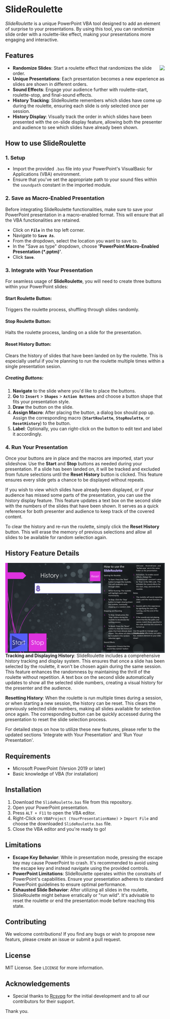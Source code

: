 # SlideRoulette

*SlideRoulette* is a unique PowerPoint VBA tool designed to add an element of surprise to your presentations. By using this tool, you can randomize slide order with a roulette-like effect, making your presentations more engaging and interactive.

## Features

<img align="right" src="Roulette-Demo.gif" />

- **Randomize Slides**: Start a roulette effect that randomizes the slide order.
- **Unique Presentations**: Each presentation becomes a new experience as slides are shown in different orders.
- **Sound Effects**: Engage your audience further with roulette-start, roulette-stop, and final-sound effects.
- **History Tracking**: SlideRoulette remembers which slides have come up during the roulette, ensuring each slide is only selected once per session.
- **History Display**: Visually track the order in which slides have been presented with the on-slide display feature, allowing both the presenter and audience to see which slides have already been shown.

## How to use SlideRoulette

### 1. **Setup**

* Import the provided `.bas` file into your PowerPoint's VisualBasic for Applications (VBA) environment.
* Ensure that you've set the appropriate path to your sound files within the `soundpath` constant in the imported module.

### 2. Save as Macro-Enabled Presentation

Before integrating SlideRoulette functionalities, make sure to save your PowerPoint presentation in a macro-enabled format. This will ensure that all the VBA functionalities are retained.

- Click on **`File`** in the top left corner.
- Navigate to **`Save As`**.
- From the dropdown, select the location you want to save to.
- In the "Save as type" dropdown, choose **'PowerPoint Macro-Enabled Presentation (*.pptm)'**.
- Click **`Save`**.

### 3. Integrate with Your Presentation
For seamless usage of **SlideRoulette**, you will need to create three buttons within your PowerPoint slides:

#### Start Roulette Button:
Triggers the roulette process, shuffling through slides randomly.

#### Stop Roulette Button:
Halts the roulette process, landing on a slide for the presentation.

#### Reset History Button:
Clears the history of slides that have been landed on by the roulette. This is especially useful if you're planning to run the roulette multiple times within a single presentation sesion.

##### Creating Buttons:

1. **Navigate** to the slide where you'd like to place the buttons.
2. **Go** to **`Insert`** > **`Shapes`** > **`Action Buttons`** and choose a button shape that fits your presentation style.
3. **Draw** the button on the slide.
4. **Assign Macro**: After placing the button, a dialog box should pop up. Assign the corresponding macro (**`StartRoulette`**, **`StopRoulette`**, or **`ResetHistory`**) to the button.
5. **Label**: Optionally, you can right-click on the button to edit text and label it accordingly.

### 4. Run Your Presentation

Once your buttons are in place and the macros are imported, start your slideshow. Use the **Start** and **Stop** buttons as needed during your presentation. If a slide has been landed on, it will be tracked and excluded from future selections until the **Reset History** button is clicked. This feature ensures every slide gets a chance to be displayed without repeats.

If you wish to view which slides have already been displayed, or if your audience has missed some parts of the presentation, you can use the history display feature. This feature updates a text box on the second slide with the numbers of the slides that have been shown. It serves as a quick reference for both presenter and audience to keep track of the covered content.

To clear the history and re-run the roulette, simply click the **Reset History** button. This will erase the memory of previous selections and allow all slides to be available for random selection again.

## History Feature Details

<img src="History-Feature.png" align="right" />

**Tracking and Displaying History**: SlideRoulette includes a comprehensive history tracking and display system. This ensures that once a slide has been selected by the roulette, it won't be chosen again during the same session. This feature enhances the randomness by maintaining the thrill of the roulette without repetition. A text box on the second slide automatically updates to show all the selected slide numbers, creating a visual history for the presenter and the audience.

**Resetting History**: When the roulette is run multiple times during a session, or when starting a new session, the history can be reset. This clears the previously selected slide numbers, making all slides available for selection once again. The corresponding button can be quickly accessed during the presentation to reset the slide selection process.

For detailed steps on how to utilize these new features, please refer to the updated sections 'Integrate with Your Presentation' and 'Run Your Presentation'.

## Requirements
- Microsoft PowerPoint (Version 2019 or later)
- Basic knowledge of VBA (for installation)

## Installation

1. Download the `SlideRoulette.bas` file from this repository.
2. Open your PowerPoint presentation.
3. Press `ALT + F11` to open the VBA editor.
4. Right-Click on `VBAProject (YourPresentationName)` > `Import File` and choose the downloaded `SlideRoulette.bas` file.
5. Close the VBA editor and you're ready to go!

## Limitations

- **Escape Key Behavior**: While in presentation mode, pressing the escape key may cause PowerPoint to crash. It's recommended to avoid using the escape key and instead navigate using the provided controls.
- **PowerPoint Limitations**: SlideRoulette operates within the constraits of PowerPoint's capabilities. Ensure your presentation adheres to standard PowerPoint guidelines to ensure optimal performance.
- **Exhausted Slide Behavior**: After utilizing all slides in the roulette, SlideRoulette might behave erratically or "run wild". It's advisable to reset the roulette or end the presentation mode before reaching this state.

## Contributing

We welcome contributions! If you find any bugs or wish to propose new featurs, please create an issue or submit a pull request.

## License

MIT License. See `LICENSE` for more information.

## Acknowledgements

- Special thanks to [Rcsvpg](https://github.com/rcsv) for the initial development and to all our contributors for their support.

Thank you.
